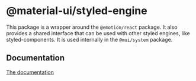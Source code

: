 # @material-ui/styled-engine

This package is a wrapper around the `@emotion/react` package.
It also provides a shared interface that can be used with other styled engines, like styled-components.
It is used internally in the `@mui/system` package.

## Documentation

<!-- #default-branch-switch -->

[The documentation](https://next.material-ui.com/guides/styled-engine/)
